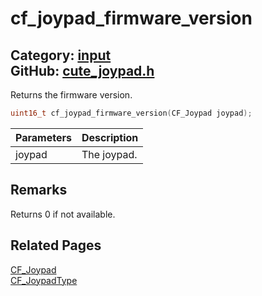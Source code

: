 [//]: # (This file is automatically generated by Cute Framework's docs parser.)
[//]: # (Do not edit this file by hand!)
[//]: # (See: https://github.com/RandyGaul/cute_framework/blob/master/samples/docs_parser.cpp)
[](../header.md ':include')

# cf_joypad_firmware_version

Category: [input](/api_reference?id=input)  
GitHub: [cute_joypad.h](https://github.com/RandyGaul/cute_framework/blob/master/include/cute_joypad.h)  
---

Returns the firmware version.

```cpp
uint16_t cf_joypad_firmware_version(CF_Joypad joypad);
```

Parameters | Description
--- | ---
joypad | The joypad.

## Remarks

Returns 0 if not available.

## Related Pages

[CF_Joypad](/input/cf_joypad.md)  
[CF_JoypadType](/input/cf_joypadtype.md)  
